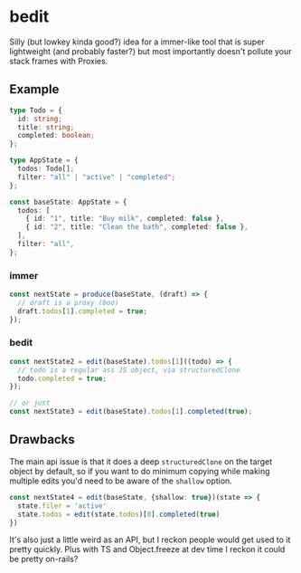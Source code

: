 # bedit

Silly (but lowkey kinda good?) idea for a immer-like tool that is super lightweight (and probably faster?) but most importantly doesn't pollute your stack frames with Proxies.

## Example

```ts
type Todo = {
  id: string;
  title: string;
  completed: boolean;
};

type AppState = {
  todos: Todo[];
  filter: "all" | "active" | "completed";
};

const baseState: AppState = {
  todos: [
    { id: "1", title: "Buy milk", completed: false },
    { id: "2", title: "Clean the bath", completed: false },
  ],
  filter: "all",
};
```

### immer

```ts
const nextState = produce(baseState, (draft) => {
  // draft is a proxy (boo)
  draft.todos[1].completed = true;
});
```

### bedit

```ts
const nextState2 = edit(baseState).todos[1]((todo) => {
  // todo is a regular ass JS object, via structuredClone
  todo.completed = true;
});

// or just
const nextState3 = edit(baseState).todos[1].completed(true);
```

## Drawbacks

The main api issue is that it does a deep `structuredClone` on the target object by default, so if you want to do minimum copying while making multiple edits you'd need to be aware of the `shallow` option.

```ts
const nextState4 = edit(baseState, {shallow: true})(state => {
  state.filer = 'active'
  state.todos = edit(state.todos)[0].completed(true)
})
```

It's also just a little weird as an API, but I reckon people would get used to it pretty quickly. Plus with TS and Object.freeze at dev time I reckon it could be pretty on-rails?